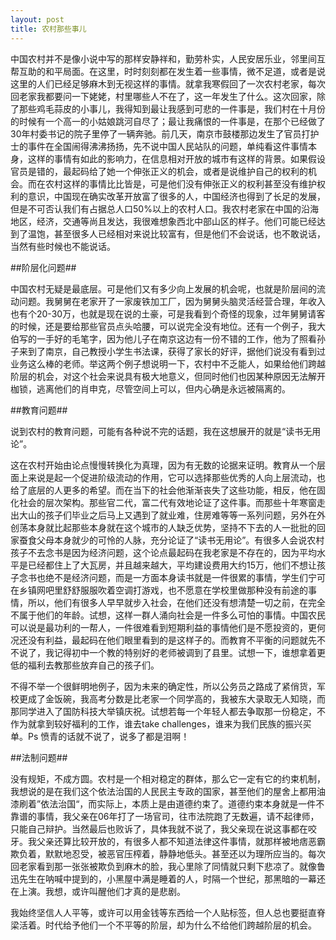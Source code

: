 ```yaml
---
layout: post
title: 农村那些事儿
---
```



中国农村并不是像小说中写的那样安静祥和，勤劳朴实，人民安居乐业，邻里间互帮互助的和平局面。在这里，时时刻刻都在发生着一些事情，微不足道，或者是说这里的人们已经足够麻木到无视这样的事情。就拿我寒假回了一次农村老家，每次回老家我都要问一下姥姥，村里哪些人不在了，这一年发生了什么。这次回家，除了那些鸡毛蒜皮的小事儿，我得知到最让我感到可悲的一件事是，我们村在十月份的时候有一个高一的小姑娘跳河自尽了；最让我痛恨的一件事是，在那个已经做了30年村委书记的院子里停了一辆奔驰。前几天，南京市鼓楼那边发生了官员打护士的事件在全国闹得沸沸扬扬，先不说中国人民站队的问题，单纯看这件事情本身，这样的事情有如此的影响力，在信息相对开放的城市有这样的背景。如果假设官员是错的，最起码给了她一个伸张正义的机会，或者是说维护自己的权利的机会。而在农村这样的事情比比皆是，可是他们没有伸张正义的权利甚至没有维护权利的意识，中国现在确实改革开放富了很多的人，中国经济也得到了长足的发展，但是不可否认我们有占据总人口50%以上的农村人口。我农村老家在中国的沿海地区，经济，交通等尚且发达，我很难想象西北中部山区的样子。他们可能已经达到了温饱，甚至很多人已经相对来说比较富有，但是他们不会说话，也不敢说话，当然有些时候也不能说话。

##阶层化问题##

中国农村无疑是最底层。可是他们又有多少向上发展的机会呢，也就是阶层间的流动问题。我舅舅在老家开了一家废铁加工厂，因为舅舅头脑灵活经营合理，年收入也有个20-30万，也就是现在说的土豪，可是我看到个奇怪的现象，过年舅舅请客的时候，还是要给那些官员点头哈腰，可以说完全没有地位。还有一个例子，我大伯写的一手好的毛笔字，因为他儿子在南京这边有一份不错的工作，他为了照看孙子来到了南京，自己教授小学生书法课，获得了家长的好评，据他们说没有看到过业务这么棒的老师。举这两个例子想说明一下，农村中不乏能人，如果给他们跨越阶层的机会，对这个社会来说具有极大地意义，但同时他们也因某种原因无法解开枷锁，逃离他们的肖申克，尽管空间上可以，但内心确是永远被隔离的。

##教育问题##

说到农村的教育问题，可能有各种说不完的话题，我在这想展开的就是“读书无用论”。


这在农村开始由论点慢慢转换化为真理，因为有无数的论据来证明。教育从一个层面上来说是起一个促进阶级流动的作用，它可以选择那些优秀的人向上层流动，也给了底层的人更多的希望。而在当下的社会他渐渐丧失了这些功能，相反，他在固化社会的层次架构。那些官二代，富二代有效地论证了这件事。而那些十年寒窗走出大山的孩子们毕业之后马上又遇到了就业难，住房难等等一系列问题，另外在外创荡本身就比起那些本身就在这个城市的人缺乏优势，坚持不下去的人一批批的回家蚕食父母本身就少的可怜的人脉，充分论证了“读书无用论”。有很多人会说农村孩子不去念书是因为经济问题，这个论点最起码在我老家是不存在的，因为平均水平是已经都住上了大瓦房，并且越来越大，平均建设费用大约15万，他们不想让孩子念书也绝不是经济问题，而是一方面本身读书就是一件很累的事情，学生们宁可在乡镇网吧里舒舒服服吹着空调打游戏，也不愿意在学校里做那种没有前途的事情，所以，他们有很多人早早就步入社会，在他们还没有想清楚一切之前，在完全不属于他们的年龄。试想，这样一群人涌向社会是一件多么可怕的事情。中国农民可以说是最功利的一帮人，一件很难看到短期利益的事情他们是不愿投资的，更何况还没有利益，最起码在他们眼里看到的是这样子的。而教育不平衡的问题就先不不说了，我记得初中一个教的特别好的老师被调到了县里。试想一下，谁想拿着更低的福利去教那些放弃自己的孩子们。

不得不举一个很鲜明地例子，因为未来的确定性，所以公务员之路成了紧俏货，军校更成了金饭碗，我高考分数是比老家一个同学高的，我被东大录取无人知晓，而那同学进入了国防科技大举镇庆祝。试想若每一个年轻人都去争取那一份稳定，不作为就拿到较好福利的工作，谁去take challenges，谁来为我们民族的振兴买单。Ps 愤青的话就不说了，说多了都是泪啊！

##法制问题##

没有规矩，不成方圆。农村是一个相对稳定的群体，那么它一定有它的约束机制，我想说的是在我们这个依法治国的人民民主专政的国家，甚至他们的屋舍上都用油漆刷着”依法治国“，而实际上，本质上是由道德约束了。道德约束本身就是一件不靠谱的事情，我父亲在06年打了一场官司，往市法院跑了无数遍，请不起律师，只能自己辩护。当然最后也败诉了，具体我就不说了，我父亲现在说这事都在咬牙。我父亲还算比较开放的，有很多人都不知道法律这件事情，就那样被地痞恶霸欺负着，默默地忍受，被恶官压榨着，静静地低头。甚至还以为理所应当的。每次回老家看到那一张张被欺负到麻木的脸，我心里除了同情就只剩下悲凉了。就像鲁迅先生在呐喊中提到的，小黑屋中满是睡着的人，时隔一个世纪，那黑暗的一幕还在上演。我想，或许叫醒他们才真的是悲剧。

我始终坚信人人平等，或许可以用金钱等东西给一个人贴标签，但人总也要挺直脊梁活着。时代给予他们一个不平等的阶层，却为什么不给他们跨越阶层的机会。

